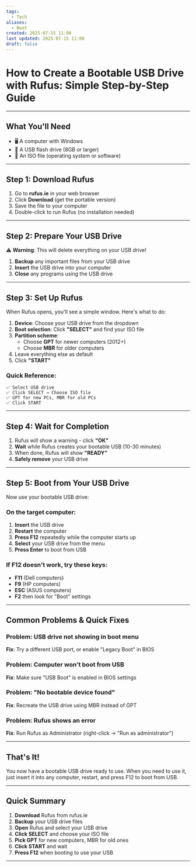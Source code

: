 ```yaml
---
tags:
  - Tech
aliases:
  - Boot
created: 2025-07-15 11:00
last updated: 2025-07-15 11:00
draft: false
---
```


# How to Create a Bootable USB Drive with Rufus: Simple Step-by-Step Guide

---

## What You'll Need

- 🖥️ A computer with Windows
- 💾 A USB flash drive (8GB or larger)
- 📀 An ISO file (operating system or software)

---

## Step 1: Download Rufus

1. Go to **rufus.ie** in your web browser
2. Click **Download** (get the portable version)
3. Save the file to your computer
4. Double-click to run Rufus (no installation needed)

---

## Step 2: Prepare Your USB Drive

⚠️ **Warning**: This will delete everything on your USB drive!

1. **Backup** any important files from your USB drive
2. **Insert** the USB drive into your computer
3. **Close** any programs using the USB drive

---

## Step 3: Set Up Rufus

When Rufus opens, you'll see a simple window. Here's what to do:

1. **Device**: Choose your USB drive from the dropdown
2. **Boot selection**: Click **"SELECT"** and find your ISO file
3. **Partition scheme**: 
   - Choose **GPT** for newer computers (2012+)
   - Choose **MBR** for older computers
4. Leave everything else as default
5. Click **"START"**

### Quick Reference:
```
✅ Select USB drive
✅ Click SELECT → Choose ISO file  
✅ GPT for new PCs, MBR for old PCs
✅ Click START
```

---

## Step 4: Wait for Completion

1. Rufus will show a warning - click **"OK"**
2. **Wait** while Rufus creates your bootable USB (10-30 minutes)
3. When done, Rufus will show **"READY"**
4. **Safely remove** your USB drive

---

## Step 5: Boot from Your USB Drive

Now use your bootable USB drive:

### On the target computer:
1. **Insert** the USB drive
2. **Restart** the computer
3. **Press F12** repeatedly while the computer starts up
4. **Select** your USB drive from the menu
5. **Press Enter** to boot from USB

### If F12 doesn't work, try these keys:
- **F11** (Dell computers)
- **F9** (HP computers)  
- **ESC** (ASUS computers)
- **F2** then look for "Boot" settings

---

## Common Problems & Quick Fixes

### Problem: USB drive not showing in boot menu
**Fix**: Try a different USB port, or enable "Legacy Boot" in BIOS

### Problem: Computer won't boot from USB  
**Fix**: Make sure "USB Boot" is enabled in BIOS settings

### Problem: "No bootable device found"
**Fix**: Recreate the USB drive using MBR instead of GPT

### Problem: Rufus shows an error
**Fix**: Run Rufus as Administrator (right-click → "Run as administrator")

---

## That's It!

You now have a bootable USB drive ready to use. When you need to use it, just insert it into any computer, restart, and press F12 to boot from USB.

---

## Quick Summary

1. **Download** Rufus from rufus.ie
2. **Backup** your USB drive files
3. **Open** Rufus and select your USB drive
4. **Click SELECT** and choose your ISO file
5. **Pick GPT** for new computers, MBR for old ones
6. **Click START** and wait
7. **Press F12** when booting to use your USB

---

